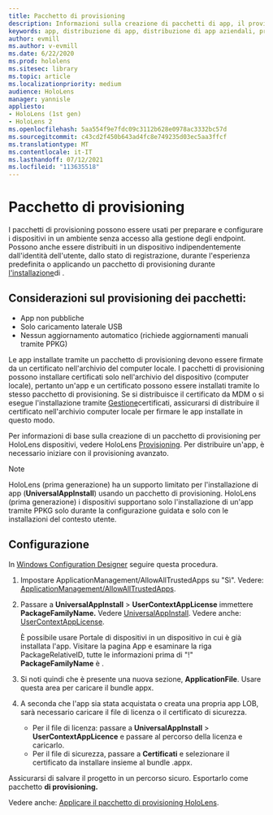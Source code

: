 ```yaml
---
title: Pacchetto di provisioning
description: Informazioni sulla creazione di pacchetti di app, il provisioning, la distribuzione e la distribuzione di app aziendali per HoloLens dispositivi.
keywords: app, distribuzione di app, distribuzione di app aziendali, provisioning
author: evmill
ms.author: v-evmill
ms.date: 6/22/2020
ms.prod: hololens
ms.sitesec: library
ms.topic: article
ms.localizationpriority: medium
audience: HoloLens
manager: yannisle
appliesto:
- HoloLens (1st gen)
- HoloLens 2
ms.openlocfilehash: 5aa554f9e7fdc09c3112b628e0978ac3332bc57d
ms.sourcegitcommit: c43cd2f450b643ad4fc8e749235d03ec5aa3ffcf
ms.translationtype: MT
ms.contentlocale: it-IT
ms.lasthandoff: 07/12/2021
ms.locfileid: "113635518"
---
```

# <a name="provisioning-package"></a>Pacchetto di provisioning

I pacchetti di provisioning possono essere usati per preparare e configurare i dispositivi in un ambiente senza accesso alla gestione degli endpoint. Possono anche essere distribuiti in un dispositivo indipendentemente dall'identità dell'utente, dallo stato di registrazione, durante l'esperienza predefinita o applicando un pacchetto di provisioning durante [l'installazione](/hololens/hololens-provisioning##apply-a-provisioning-package-to-hololens-during-setup)di .

## <a name="provisioning-packages-considerations"></a>Considerazioni sul provisioning dei pacchetti:

* App non pubbliche
* Solo caricamento laterale USB
* Nessun aggiornamento automatico (richiede aggiornamenti manuali tramite PPKG)

Le app installate tramite un pacchetto di provisioning devono essere firmate da un certificato nell'archivio del computer locale. I pacchetti di provisioning possono installare certificati solo nell'archivio del dispositivo (computer locale), pertanto un'app e un certificato possono essere installati tramite lo stesso pacchetto di provisioning. Se si distribuisce il certificato da MDM o si esegue l'installazione tramite [Gestione](certificate-manager.md)certificati, assicurarsi di distribuire il certificato nell'archivio computer locale per firmare le app installate in questo modo.

Per informazioni di base sulla creazione di un pacchetto di provisioning per HoloLens dispositivi, vedere HoloLens [Provisioning](/hololens/hololens-provisioning). Per distribuire un'app, è necessario iniziare con il provisioning avanzato.

> [!NOTE]
> HoloLens (prima generazione) ha un supporto limitato per l'installazione di app (**UniversalAppInstall**) usando un pacchetto di provisioning. HoloLens (prima generazione) i dispositivi supportano solo l'installazione di un'app tramite PPKG solo durante la configurazione guidata e solo con le installazioni del contesto utente.

## <a name="setup"></a>Configurazione

In [Windows Configuration Designer](https://www.microsoft.com/store/productId/9NBLGGH4TX22) seguire questa procedura.

1. Impostare ApplicationManagement/AllowAllTrustedApps su "Sì". Vedere: [ApplicationManagement/AllowAllTrustedApps](/windows/client-management/mdm/policy-csp-applicationmanagement#applicationmanagement-allowalltrustedapps).

2. Passare a **UniversalAppInstall**  >  **UserContextAppLicense** immettere **PackageFamilyName.** Vedere [UniversalAppInstall](/windows/configuration/wcd/wcd-universalappinstall). Vedere anche: [UserContextAppLicense](/windows/configuration/wcd/wcd-universalappinstall#usercontextapplicense).

   È possibile usare Portale di dispositivi in un dispositivo in cui è già installata l'app. Visitare la pagina App e esaminare la riga PackageRelativeID, tutte le informazioni prima di "!" **PackageFamilyName** è .

3. Si noti quindi che è presente una nuova sezione, **ApplicationFile**. Usare questa area per caricare il bundle appx.

4. A seconda che l'app sia stata acquistata o creata una propria app LOB, sarà necessario caricare il file di licenza o il certificato di sicurezza.

    - Per il file di licenza: passare a **UniversalAppInstall**  >  **UserContextAppLicence** e passare al percorso della licenza e caricarlo.
    - Per il file di sicurezza, passare a **Certificati** e selezionare il certificato da installare insieme al bundle .appx.

Assicurarsi di salvare il progetto in un percorso sicuro. Esportarlo come pacchetto **di provisioning.**   

Vedere anche: [Applicare il pacchetto di provisioning HoloLens](/hololens/hololens-provisioning#apply-a-provisioning-package-to-hololens-during-setup).
